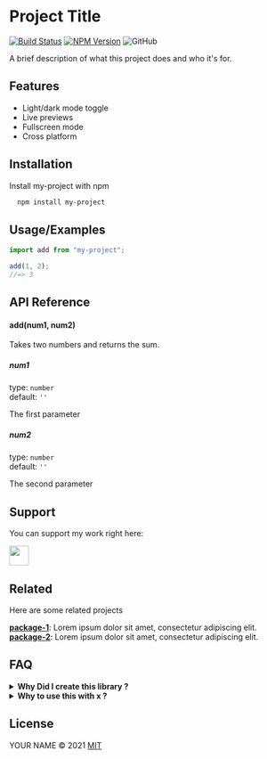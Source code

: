 
# Project Title

[![Build Status](https://github.com/rocktimsaikia/node-boilerplate/workflows/CI/badge.svg?branch=main)](https://github.com/rocktimsaikia/node-boilerplate/actions?query=branch%3Amain+workflow%3ACI) 
[![NPM Version](https://badge.fury.io/js/%40rocktimsaikia%2Fgithub-card.svg)](https://www.npmjs.com/package/@rocktimsaikia/github-card)
![GitHub](https://img.shields.io/github/license/rocktimsaikia/node-boilerplate)

A brief description of what this project does and who it's for.


## Features

- Light/dark mode toggle
- Live previews
- Fullscreen mode
- Cross platform

  
## Installation 

Install my-project with npm

```bash 
  npm install my-project
```
    

## Usage/Examples

```javascript
import add from "my-project";

add(1, 2);
//=> 3
```
## API Reference

#### add(num1, num2)

Takes two numbers and returns the sum.

##### num1
type: `number` \
default: `''`

The first parameter

##### num2
type: `number` \
default: `''`

The second parameter

  
## Support

You can support my work right here:

<a href="https://www.buymeacoffee.com/rocktimcodes"><img src="https://www.buymeacoffee.com/assets/img/guidelines/download-assets-sm-1.svg" height="35px"/></a>
  
## Related

Here are some related projects

[**package-1**](): Lorem ipsum dolor sit amet, consectetur adipiscing elit. \
[**package-2**](): Lorem ipsum dolor sit amet, consectetur adipiscing elit.

  
## FAQ

<details>
	<summary><strong>Why Did I create this library ?</strong></summary>
    
Lorem ipsum dolor sit amet, consectetur adipiscing elit, do eiusmod tempor incididunt ut labore et dolore magna aliqua. Ut enim ad minim veniam, quis nostrud exercitation ullamco laboris nisi ut aliquip ex ea commodo consequat. Duis aute irure dolor in reprehenderit in voluptate velit esse cillum dolore eu fugiat nulla pariatur. Excepteur sint occaecat cupidatat non proident, sunt in culpa qui officia deserunt mollit anim id est laborum.
</details>

<details>
	<summary><strong>Why to use this with x ?</strong></summary>
    
Lorem ipsum dolor sit amet, consectetur adipiscing elit, do eiusmod tempor incididunt ut labore et dolore magna aliqua. Ut enim ad minim veniam, quis nostrud exercitation ullamco laboris nisi ut aliquip ex ea commodo consequat. Duis aute irure dolor in reprehenderit in voluptate velit esse cillum dolore eu fugiat nulla pariatur. Excepteur sint occaecat cupidatat non proident, sunt in culpa qui officia deserunt mollit anim id est laborum.
</details>

  
## License

YOUR NAME  © 2021 [MIT](https://choosealicense.com/licenses/mit/)

  